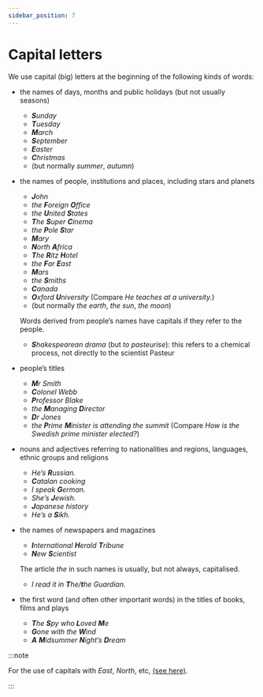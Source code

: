 ```yaml
---
sidebar_position: 7
---
```


# Capital letters

We use capital (big) letters at the beginning of the following kinds of words:

- the names of days, months and public holidays (but not usually seasons)
  - ***S**unday*
  - ***T**uesday*
  - ***M**arch*
  - ***S**eptember*
  - ***E**aster*
  - ***C**hristmas*
  - (but normally *summer*, *autumn*)

- the names of people, institutions and places, including stars and planets
  - ***J**ohn*
  - *the **F**oreign **O**ffice*
  - *the **U**nited **S**tates*
  - ***T**he **S**uper **C**inema*
  - *the **P**ole **S**tar*
  - ***M**ary*
  - ***N**orth **A**frica*
  - ***T**he **R**itz **H**otel*
  - *the **F**ar **E**ast*
  - ***M**ars*
  - *the **S**miths*
  - ***C**anada*
  - ***O**xford **U**niversity* (Compare *He teaches at a university.*)
  - (but normally *the earth*, *the sun*, *the moon*)

  Words derived from people’s names have capitals if they refer to the people.

  - ***S**hakespearean drama* (but *to pasteurise*): this refers to a chemical process, not directly to the scientist Pasteur

- people’s titles
  - ***M**r Smith*
  - ***C**olonel Webb*
  - ***P**rofessor Blake*
  - *the **M**anaging **D**irector*
  - ***D**r Jones*
  - *the **P**rime **M**inister is attending the summit* (Compare *How is the Swedish prime minister elected?*)

- nouns and adjectives referring to nationalities and regions, languages, ethnic groups and religions
  - *He’s **R**ussian.*
  - ***C**atalan cooking*
  - *I speak **G**erman.*
  - *She’s **J**ewish.*
  - ***J**apanese history*
  - *He’s a **S**ikh.*

- the names of newspapers and magazines
  - ***I**nternational **H**erald **T**ribune*
  - ***N**ew **S**cientist*

  The article *the* in such names is usually, but not always, capitalised.

  - *I read it in **T**he/**t**he Guardian.*

- the first word (and often other important words) in the titles of books, films and plays
  - ***T**he **S**py who **L**oved **M**e*
  - ***G**one with the **W**ind*
  - ***A** **M**idsummer **N**ight’s **D**ream*

:::note

For the use of capitals with *East*, *North*, etc, [(see here)](./../word-problems-from-a-to-z/east-and-eastern-north-and-northern-etc).

:::
